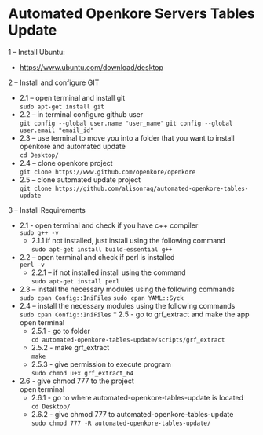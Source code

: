# Automated Openkore Servers Tables Update

 1 – Install Ubuntu:  
* https://www.ubuntu.com/download/desktop  
  
 2 – Install and configure GIT  
   * 2.1 – open terminal and install git  
        `sudo apt-get install git`
   * 2.2 – in terminal configure github user  
        `git config --global user.name "user_name"`
        `git config --global user.email "email_id"`
   * 2.3 – use terminal  to move you into a folder that you want to install openkore and automated update  
        `cd Desktop/`
   * 2.4 – clone openkore project  
        `git clone https://www.github.com/openkore/openkore`
   * 2.5 – clone automated update project  
        `git clone https://github.com/alisonrag/automated-openkore-tables-update`

 3 – Install Requirements  
   * 2.1 - open terminal and check if you have c++ compiler  
        `sudo g++ -v`
        * 2.1.1 if not installed, just install using the following command  
            `sudo apt-get install build-essential g++`
   * 2.2 – open terminal and check if perl is installed  
        `perl -v`
        * 2.2.1 – if not installed install using the command  
            `sudo apt-get install perl`
   * 2.3 – install the necessary modules using the following commands  
        `sudo cpan Config::IniFiles`
        `sudo cpan YAML::Syck`
   * 2.4 – install the necessary modules using the following commands  
        `sudo cpan Config::IniFiles`
    * 2.5 - go to grf_extract and make the app  
    open terminal  
        * 2.5.1 - go to folder  
        `cd automated-openkore-tables-update/scripts/grf_extract`
        * 2.5.2 - make grf_extract  
        `make`
        * 2.5.3 - give permission to execute program  
        `sudo chmod u+x grf_extract_64`
   * 2.6 -  give chmod 777 to the project  
    open terminal  
        * 2.6.1 - go to where automated-openkore-tables-update is located  
            `cd Desktop/`
        * 2.6.2 - give chmod 777 to automated-openkore-tables-update  
            `sudo chmod 777 -R automated-openkore-tables-update/`
    
